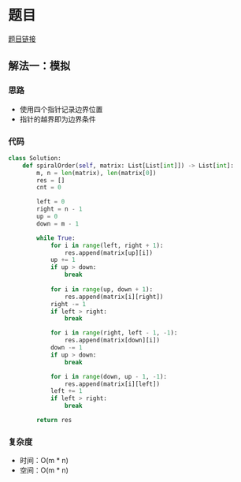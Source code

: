 # 题目

[题目链接](https://leetcode.cn/problems/spiral-matrix/description/)

## 解法一：模拟

### 思路

- 使用四个指针记录边界位置
- 指针的越界即为边界条件

### 代码

```python
class Solution:
    def spiralOrder(self, matrix: List[List[int]]) -> List[int]:
        m, n = len(matrix), len(matrix[0])
        res = []
        cnt = 0

        left = 0
        right = n - 1
        up = 0
        down = m - 1

        while True:
            for i in range(left, right + 1):
                res.append(matrix[up][i])
            up += 1
            if up > down:
                break
            
            for i in range(up, down + 1):
                res.append(matrix[i][right])
            right -= 1
            if left > right:
                break

            for i in range(right, left - 1, -1):
                res.append(matrix[down][i])
            down -= 1
            if up > down:
                break

            for i in range(down, up - 1, -1):
                res.append(matrix[i][left])
            left += 1
            if left > right:
                break

        return res
```

### 复杂度

- 时间：O(m * n)
- 空间：O(m * n)
